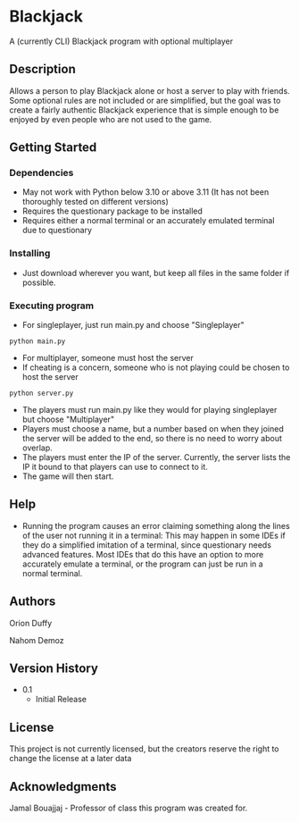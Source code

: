 <!-- README copied from https://gist.github.com/DomPizzie/7a5ff55ffa9081f2de27c315f5018afc#file-readme-template-md -->
# Blackjack

A (currently CLI) Blackjack program with optional multiplayer

## Description

Allows a person to play Blackjack alone or host a server to play with friends. Some optional rules are not included or are simplified, but the goal was to create a fairly authentic Blackjack experience that is simple enough to be enjoyed by even people who are not used to the game.

## Getting Started

### Dependencies

* May not work with Python below 3.10 or above 3.11 (It has not been thoroughly tested on different versions)
* Requires the questionary package to be installed
* Requires either a normal terminal or an accurately emulated terminal due to questionary

### Installing

* Just download wherever you want, but keep all files in the same folder if possible.

### Executing program

* For singleplayer, just run main.py and choose "Singleplayer"
```
python main.py
```



* For multiplayer, someone must host the server
* If cheating is a concern, someone who is not playing could be chosen to host the server
```
python server.py
```
* The players must run main.py like they would for playing singleplayer but choose "Multiplayer"
* Players must choose a name, but a number based on when they joined the server will be added to the end, so there is no need to worry about overlap.
* The players must enter the IP of the server. Currently, the server lists the IP it bound to that players can use to connect to it.
* The game will then start.

## Help

* Running the program causes an error claiming something along the lines of the user not running it in a terminal:
This may happen in some IDEs if they do a simplified imitation of a terminal, since questionary needs advanced features. Most IDEs that do this have an option to more accurately emulate a terminal, or the program can just be run in a normal terminal.

## Authors

Orion Duffy


Nahom Demoz

## Version History

* 0.1
    * Initial Release

## License

This project is not currently licensed, but the creators reserve the right to change the license at a later data

## Acknowledgments
Jamal Bouajjaj - Professor of class this program was created for.